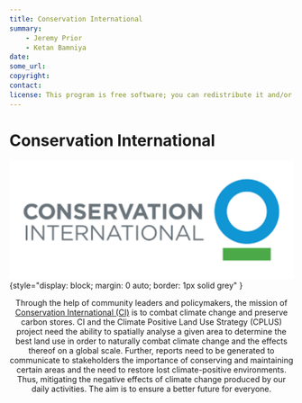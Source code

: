 ```yaml
---
title: Conservation International
summary:
    - Jeremy Prior
    - Ketan Bamniya
date:
some_url:
copyright:
contact:
license: This program is free software; you can redistribute it and/or modify it under the terms of the GNU Affero General Public License as published by the Free Software Foundation; either version 3 of the License, or (at your option) any later version.
---
```


# Conservation International

![Simplified analysis model](img/ci_logo.svg){style="display: block; margin: 0 auto; border: 1px solid grey" }

<p style="text-align: center;">Through the help of community leaders and policymakers, the mission of <a href="https://www.conservation.org/">Conservation International (CI)</a> is to combat climate
change and preserve carbon stores. CI and the Climate Positive Land Use Strategy (CPLUS) project need the ability to spatially analyse a given area to determine the
best land use in order to naturally combat climate change and the effects thereof on a global scale.
Further, reports need to be generated to communicate to stakeholders the importance of conserving
and maintaining certain areas and the need to restore lost climate-positive environments. Thus,
mitigating the negative effects of climate change produced by our daily activities. The aim is to ensure
a better future for everyone.</p>
